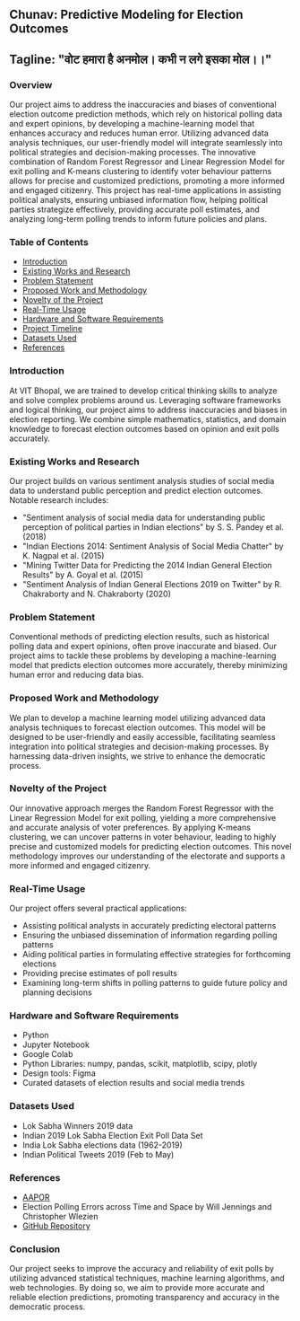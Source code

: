 ## Chunav: Predictive Modeling for Election Outcomes

**Tagline:** "वोट हमारा है अनमोल। कभी न लगे इसका मोल।।" 
---

### Overview

Our project aims to address the inaccuracies and biases of conventional election outcome prediction methods, which rely on historical polling data and expert opinions, by developing a machine-learning model that enhances accuracy and reduces human error. Utilizing advanced data analysis techniques, our user-friendly model will integrate seamlessly into political strategies and decision-making processes. The innovative combination of Random Forest Regressor and Linear Regression Model for exit polling and K-means clustering to identify voter behaviour patterns allows for precise and customized predictions, promoting a more informed and engaged citizenry. This project has real-time applications in assisting political analysts, ensuring unbiased information flow, helping political parties strategize effectively, providing accurate poll estimates, and analyzing long-term polling trends to inform future policies and plans.

### Table of Contents

- [Introduction](#introduction)
- [Existing Works and Research](#existing-works-and-research)
- [Problem Statement](#problem-statement)
- [Proposed Work and Methodology](#proposed-work-and-methodology)
- [Novelty of the Project](#novelty-of-the-project)
- [Real-Time Usage](#real-time-usage)
- [Hardware and Software Requirements](#hardware-and-software-requirements)
- [Project Timeline](#project-timeline)
- [Datasets Used](#datasets-used)
- [References](#references)

### Introduction

At VIT Bhopal, we are trained to develop critical thinking skills to analyze and solve complex problems around us. Leveraging software frameworks and logical thinking, our project aims to address inaccuracies and biases in election reporting. We combine simple mathematics, statistics, and domain knowledge to forecast election outcomes based on opinion and exit polls accurately.

### Existing Works and Research

Our project builds on various sentiment analysis studies of social media data to understand public perception and predict election outcomes. Notable research includes:
- "Sentiment analysis of social media data for understanding public perception of political parties in Indian elections" by S. S. Pandey et al. (2018)
- "Indian Elections 2014: Sentiment Analysis of Social Media Chatter" by K. Nagpal et al. (2015)
- "Mining Twitter Data for Predicting the 2014 Indian General Election Results" by A. Goyal et al. (2015)
- "Sentiment Analysis of Indian General Elections 2019 on Twitter" by R. Chakraborty and N. Chakraborty (2020)

### Problem Statement

Conventional methods of predicting election results, such as historical polling data and expert opinions, often prove inaccurate and biased. Our project aims to tackle these problems by developing a machine-learning model that predicts election outcomes more accurately, thereby minimizing human error and reducing data bias.

### Proposed Work and Methodology

We plan to develop a machine learning model utilizing advanced data analysis techniques to forecast election outcomes. This model will be designed to be user-friendly and easily accessible, facilitating seamless integration into political strategies and decision-making processes. By harnessing data-driven insights, we strive to enhance the democratic process.

### Novelty of the Project

Our innovative approach merges the Random Forest Regressor with the Linear Regression Model for exit polling, yielding a more comprehensive and accurate analysis of voter preferences. By applying K-means clustering, we can uncover patterns in voter behaviour, leading to highly precise and customized models for predicting election outcomes. This novel methodology improves our understanding of the electorate and supports a more informed and engaged citizenry.

### Real-Time Usage

Our project offers several practical applications:
- Assisting political analysts in accurately predicting electoral patterns
- Ensuring the unbiased dissemination of information regarding polling patterns
- Aiding political parties in formulating effective strategies for forthcoming elections
- Providing precise estimates of poll results
- Examining long-term shifts in polling patterns to guide future policy and planning decisions

### Hardware and Software Requirements

- Python
- Jupyter Notebook
- Google Colab
- Python Libraries: numpy, pandas, scikit, matplotlib, scipy, plotly
- Design tools: Figma
- Curated datasets of election results and social media trends


### Datasets Used

- Lok Sabha Winners 2019 data
- Indian 2019 Lok Sabha Election Exit Poll Data Set
- India Lok Sabha elections data (1962-2019)
- Indian Political Tweets 2019 (Feb to May)

### References

- [AAPOR](www.aapor.org/Education-Resources/Election-Polling-Resources/Explaining-Exit-Polls.aspx)
- Election Polling Errors across Time and Space by Will Jennings and Christopher Wlezien
- [GitHub Repository](https://github.com/jasdumas/the-republic)

### Conclusion

Our project seeks to improve the accuracy and reliability of exit polls by utilizing advanced statistical techniques, machine learning algorithms, and web technologies. By doing so, we aim to provide more accurate and reliable election predictions, promoting transparency and accuracy in the democratic process.
